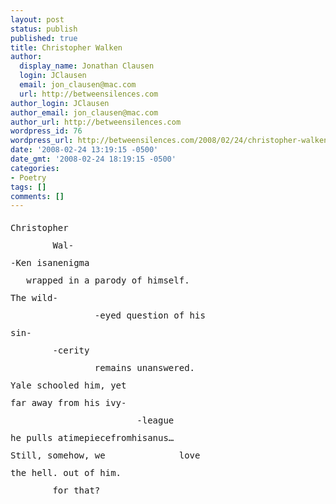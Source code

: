```yaml
---
layout: post
status: publish
published: true
title: Christopher Walken
author:
  display_name: Jonathan Clausen
  login: JClausen
  email: jon_clausen@mac.com
  url: http://betweensilences.com
author_login: JClausen
author_email: jon_clausen@mac.com
author_url: http://betweensilences.com
wordpress_id: 76
wordpress_url: http://betweensilences.com/2008/02/24/christopher-walken/
date: '2008-02-24 13:19:15 -0500'
date_gmt: '2008-02-24 18:19:15 -0500'
categories:
- Poetry
tags: []
comments: []
---
```

<pre style="background: none!important; border:none!important; line-height: 2em">
Christopher
        Wal-
-Ken isanenigma
   wrapped in a parody of himself.
The wild-
                -eyed question of his
sin-
        -cerity
                remains unanswered.
Yale schooled him, yet
far away from his ivy-
                        -league
he pulls atimepiecefromhisanus…
Still, somehow, we              love
the hell. out of him. 
        for that?
</pre>
